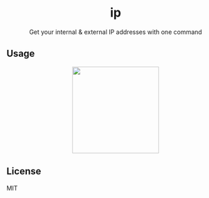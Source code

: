 <div align="center">
  <h1>ip</h1>
  <p>Get your internal & external IP addresses with one command</p>
</div>

## Usage

<p align="center">
  <img src="https://user-images.githubusercontent.com/11808903/39890619-9c3aba3a-549b-11e8-8174-932e1bec4002.gif" width="200"/>
</p>

## License

MIT
